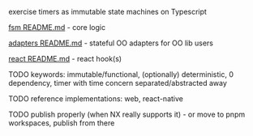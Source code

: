 exercise timers as immutable state machines on Typescript

[fsm README.md](fsm/README.md) - core logic

[adapters README.md](adapters/README.md) - stateful OO adapters for OO lib users

[react README.md](react/README.md) - react hook(s)

TODO keywords: immutable/functional, (optionally) deterministic, 0 dependency, timer with time concern separated/abstracted away

TODO reference implementations: web, react-native

TODO publish properly (when NX really supports it) - or move to pnpm workspaces, publish from there
